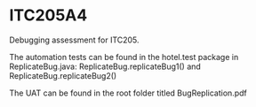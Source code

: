 # ITC205A4
Debugging assessment for ITC205.

The automation tests can be found in the hotel.test package in ReplicateBug.java:
ReplicateBug.replicateBug1() and ReplicateBug.replicateBug2()

The UAT can be found in the root folder titled BugReplication.pdf
